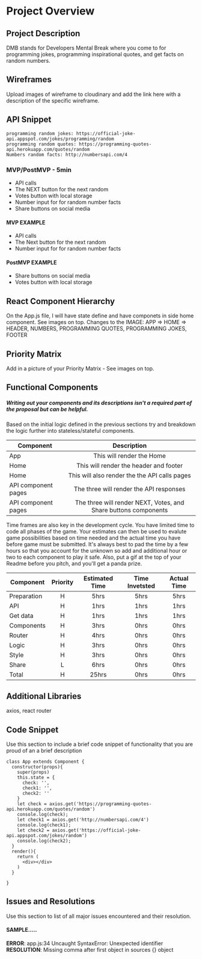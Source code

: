 # Project Overview


## Project Description

DMB stands for Developers Mental Break where you come to for programming jokes, programming inspirational quotes, and get facts on random numbers.

## Wireframes

Upload images of wireframe to cloudinary and add the link here with a description of the specific wireframe.

## API Snippet

```
programming random jokes: https://official-joke-api.appspot.com/jokes/programming/random
programming random quotes: https://programming-quotes-api.herokuapp.com/quotes/random
Numbers random facts: http://numbersapi.com/4
```

### MVP/PostMVP - 5min

- API calls
- The NEXT button for the next random
- Votes button with local storage
- Number input for for random number facts
- Share buttons on social media


#### MVP EXAMPLE

- API calls
- The Next button for the next random
- Number input for for random number facts

#### PostMVP EXAMPLE

- Share buttons on social media
- Votes button with local storage

## React Component Hierarchy

On the App.js file, I will have state define and have componets in side home component.
See images on top.
Changes to the IMAGE: APP => HOME => HEADER, NUMBERS, PROGRAMMING QUOTES, PROGRAMMING JOKES, FOOTER

## Priority Matrix

Add in a picture of your Priority Matrix - See images on top. 

## Functional Components
##### Writing out your components and its descriptions isn't a required part of the proposal but can be helpful.

Based on the initial logic defined in the previous sections try and breakdown the logic further into stateless/stateful components. 

| Component | Description | 
| --- | :---: |  
| App | This will render the Home | 
| Home | This will render the header and footer | 
| Home | This will also render the the API calls pages |
| API component pages | The three will render the API responses |
| API component pages | The three will render NEXT, Votes, and Share buttons components |


Time frames are also key in the development cycle.  You have limited time to code all phases of the game.  Your estimates can then be used to evalute game possibilities based on time needed and the actual time you have before game must be submitted. It's always best to pad the time by a few hours so that you account for the unknown so add and additional hour or two to each component to play it safe. Also, put a gif at the top of your Readme before you pitch, and you'll get a panda prize.

| Component | Priority | Estimated Time | Time Invetsted | Actual Time |
| --- | :---: |  :---: | :---: | :---: |
| Preparation| H | 5hrs| 5hrs | 5hrs |
| API | H | 1hrs| 1hrs | 1hrs |
| Get data| H | 1hrs| 1hrs | 1hrs |
| Components| H | 3hrs| 0hrs | 0hrs |
| Router| H | 4hrs| 0hrs | 0hrs |
| Logic| H | 3hrs| 0hrs | 0hrs |
| Style| H | 3hrs| 0hrs | 0hrs |
| Share| L | 6hrs| 0hrs | 0hrs |
| Total | H | 25hrs| 0hrs | 0hrs |


## Additional Libraries

axios,
react router

## Code Snippet

Use this section to include a brief code snippet of functionality that you are proud of an a brief description  

```
class App extends Component {
  constructor(props){
    super(props)
    this.state = {
      check: '',
      check1: '',
      check2: ''
    }
    let check = axios.get('https://programming-quotes-api.herokuapp.com/quotes/random')
    console.log(check);
    let check1 = axios.get('http://numbersapi.com/4')
    console.log(check1);
    let check2 = axios.get('https://official-joke-api.appspot.com/jokes/random')
    console.log(check2);
  }
  render(){
    return (
      <div></div>
    )
  }

}
```

## Issues and Resolutions
 Use this section to list of all major issues encountered and their resolution.

#### SAMPLE.....
**ERROR**: app.js:34 Uncaught SyntaxError: Unexpected identifier                                
**RESOLUTION**: Missing comma after first object in sources {} object
